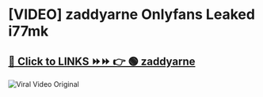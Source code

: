 
 # [VIDEO] zaddyarne Onlyfans Leaked i77mk

## <h2><a href="https://clipsfans.com/zaddyarne&ref=git">🔗 Click to LINKS ⏩⏩ 👉 🟢 zaddyarne </a></h2>

<a href="https://clipsfans.com/zaddyarne&ref=git" rel="nofollow" data-target="animated-image.originalLink"><img src="https://i.ibb.co.com/xMMVF88/686577567.gif" alt="Viral Video Original" style="max-width: 100%; display: inline-block;" data-target="animated-image.originalImage"></a>

